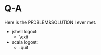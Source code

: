 # Q-A
Here is the PROBLEM&amp;SOLUTION I ever met.

- jshell logout:
    - \exit
- scala logout:
    - :quit
